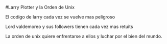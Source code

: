 #Larry Plotter y la Orden de Unix

El codigo de larry cada vez se vuelve mas peligroso

Lord valdemoreo y sus followers tienen cada vez mas retuits

La orden de unix quiere enfrentarse a ellos y luchar por el bien del mundo.
